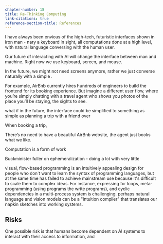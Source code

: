 ```yaml
---
chapter-number: 18
title: Re-Thinking Computing
link-citations: true
reference-section-title: References
---
```


I have always been envious of the high-tech, futuristic interfaces shown in iron man - nary a keyboard in sight, all computations done at a high level, with natural language conversing with the human user. 

Our future of interacting with AI will change the interface between man and machine. Right now we use keyboard, screen, and mouse.

In the future, we might not need screens anymore, rather we just converse naturally with a simple .

For example, AirBnb currently hires hundreds of engineers to build the frontend for its booking experience. But imagine a different user flow, where you’re simply chatting with a travel agent who shows you photos of the place you’ll be staying, the sights to see. 

what if in the future, the interface could be simplified to something as simple as planning a trip with a friend over

When booking a trip, 

There’s no need to have a beautiful AirBnb website, the agent just books what we like.

Computation is a form of work

Buckminister fuller on ephemeralization - doing a lot with very little

visual, flow-based programming is an intuitively appealing design for people who don't want to learn the syntax of programming languages, but at the same time has failed to achieve mainstream use because it's difficult to scale them to complex ideas. For instance, expressing for loops, meta-programming (using programs the write programs), and cyclic dependencies in a multi-process system is challenging. perhaps natural language and vision models can be a "intuition compiler" that translates our napkin sketches into working systems.

<!-- artist depiction of a modern lifestyle where a part of the wall has a screen projection, or mirror that renders new outfit ideas -->

## Risks

One possible risk is that humans become dependent on AI systems to interact with their access to information, and 